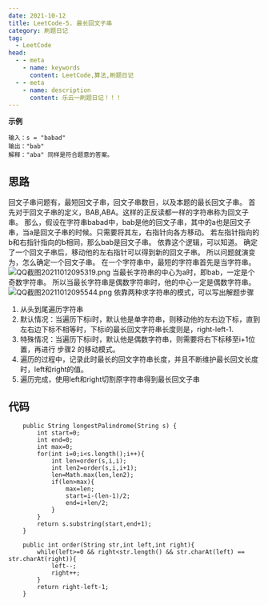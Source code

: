 ```yaml
---
date: 2021-10-12
title: LeetCode-5. 最长回文子串
category: 刷题日记
tag:
  - LeetCode
head:
  - - meta
    - name: keywords
      content: LeetCode,算法,刷题日记
  - - meta
    - name: description
      content: 乐云一刷题日记！！！
---
```

**示例**
```
输入：s = "babad"
输出："bab"
解释："aba" 同样是符合题意的答案。
```
## 思路
回文子串问题有，最短回文子串，回文子串数目，以及本题的最长回文子串。
首先对于回文子串的定义，BAB,ABA。这样的正反读都一样的字符串称为回文子串。
那么，假设在字符串babad中，bab是他的回文子串，其中的a也是回文子串，当a是回文子串的时候。只需要将其左，右指针向各方移动。
若左指针指向的b和右指针指向的b相同，那么bab是回文子串。
依靠这个逻辑，可以知道。
确定了一个回文子串后，移动他的左右指针可以得到新的回文子串。
所以问题就演变为，怎么确定一个回文子串。
在一个字符串中，最短的字符串首先是当字符串。
![QQ截图20211012095319.png](https://leyuna-blog-img.oss-cn-hangzhou.aliyuncs.com/image/2021-10-12/QQ截图20211012095319.png)
当最长字符串的中心为a时，即bab，一定是个奇数字符串。
所以当最长字符串是偶数字符串时，他的中心一定是偶数字符串。
![QQ截图20211012095544.png](https://leyuna-blog-img.oss-cn-hangzhou.aliyuncs.com/image/2021-10-12/QQ截图20211012095544.png)
依靠两种求字符串的模式，可以写出解题步骤
1. 从头到尾遍历字符串
2. 默认情况：当遍历下标i时，默认他是单字符串，则移动他的左右边下标，直到左右边下标不相等时，下标i的最长回文字符串长度则是，right-left-1.
3. 特殊情况：当遍历下标i时，默认他是偶数字符串，则需要将右下标移至i+1位置，再进行 步骤2 的移动模式。
4. 遍历的过程中，记录此时最长的回文字符串长度，并且不断维护最长回文长度时，left和right的值。
5. 遍历完成，使用left和right切割原字符串得到最长回文子串

## 代码
```
    public String longestPalindrome(String s) {
        int start=0;
        int end=0;
        int max=0;
        for(int i=0;i<s.length();i++){
            int len=order(s,i,i);
            int len2=order(s,i,i+1);
            len=Math.max(len,len2);
            if(len>max){
                max=len;
                start=i-(len-1)/2;
                end=i+len/2;
            }
        }
        return s.substring(start,end+1);
    }

    public int order(String str,int left,int right){
        while(left>=0 && right<str.length() && str.charAt(left) == str.charAt(right)){
            left--;
            right++;
        }
        return right-left-1;
    }
```

